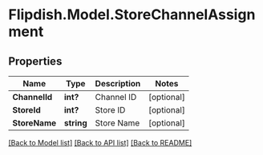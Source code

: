 # Flipdish.Model.StoreChannelAssignment
## Properties

Name | Type | Description | Notes
------------ | ------------- | ------------- | -------------
**ChannelId** | **int?** | Channel ID | [optional] 
**StoreId** | **int?** | Store ID | [optional] 
**StoreName** | **string** | Store Name | [optional] 

[[Back to Model list]](../README.md#documentation-for-models) [[Back to API list]](../README.md#documentation-for-api-endpoints) [[Back to README]](../README.md)

